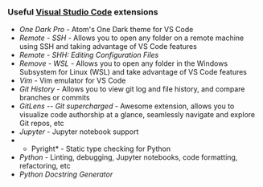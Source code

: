 ### Useful [Visual Studio Code](https://code.visualstudio.com/) extensions

* *One Dark Pro* - Atom's One Dark theme for VS Code
* *Remote - SSH* - Allows you to open any folder on a remote machine using SSH and taking advantage of VS Code features
* *Remote - SHH: Editing Configuration Files*
* *Remove - WSL* - Allows you to open any folder in the Windows Subsystem for Linux (WSL) and take advantage of VS Code features
* *Vim* - Vim emulator for VS Code
* *Git History* - Allows you to view git log and file history, and compare branches or commits
* *GitLens -- Git supercharged* - Awesome extension, allows you to visualize code authorship at a glance, seamlessly navigate and explore Git repos, etc
* *Jupyter* - Jupyter notebook support
* * Pyright* - Static type checking for Python
* *Python* - Linting, debugging, Jupyter notebooks, code formatting, refactoring, etc
* *Python Docstring Generator*
